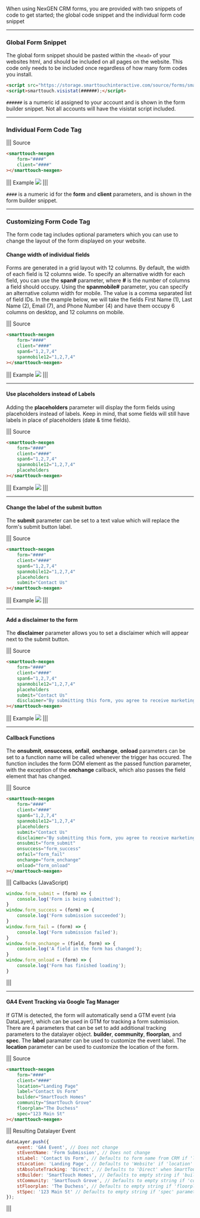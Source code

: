 When using NexGEN CRM forms, you are provided with two snippets of code to get started; the global code snippet and the individual form code snippet

---

### Global Form Snippet

The global form snippet should be pasted within the `<head>` of your websites html, and should be included on all pages on the website. This code only needs to be included once regardless of how many form codes you install.

```html
<script src="https://storage.smarttouchinteractive.com/source/forms/smarttouch.js"></script>
<script>smarttouch.visistat(######);</script>
```

`######` is a numeric id assigned to your account and is shown in the form builder snippet.  Not all accounts will have the visistat script included.

---

### Individual Form Code Tag

||| Source
```html
<smarttouch-nexgen
	form="####"
	client="####"
></smarttouch-nexgen>
```
||| Example
![](/assets/form-default.png)
|||

`####` is a numeric id for the __form__ and __client__ parameters, and is shown in the form builder snippet.

---

### Customizing Form Code Tag

The form code tag includes optional parameters which you can use to change the layout of the form displayed on your website.

#### Change width of individual fields

Forms are generated in a grid layout with 12 columns.  By default, the width of each field is 12 columns wide.  To specify an alternative width for each field, you can use the __span#__ parameter, where __#__ is the number of columns a field should occupy.  Using the __spanmobile#__ parameter, you can specify an alternative column width for mobile.  The value is a comma separated list of field IDs.  In the example below, we will take the fields First Name (1), Last Name (2), Email (7), and Phone Number (4) and have them occupy 6 columns on desktop, and 12 columns on mobile.  

||| Source
```html
<smarttouch-nexgen
	form="####"
	client="####"
	span6="1,2,7,4"
	spanmobile12="1,2,7,4"
></smarttouch-nexgen>
```
||| Example
![](/assets/form-fieldwidths.png)
|||

---

#### Use placeholders instead of Labels

Adding the __placeholders__ parameter will display the form fields using placeholders instead of labels.  Keep in mind, that some fields will still have labels in place of placeholders (date & time fields).

||| Source
```html
<smarttouch-nexgen
	form="####"
	client="####"
	span6="1,2,7,4"
	spanmobile12="1,2,7,4"
	placeholders
></smarttouch-nexgen>
```
||| Example
![](/assets/form-placeholders.png)
|||

---

#### Change the label of the submit button

The __submit__ parameter can be set to a text value which will replace the form's submit button label.

||| Source
```html
<smarttouch-nexgen
	form="####"
	client="####"
	span6="1,2,7,4"
	spanmobile12="1,2,7,4"
	placeholders
	submit="Contact Us"
></smarttouch-nexgen>
```
||| Example
![](/assets/form-submitbutton.png)
|||

---

#### Add a disclaimer to the form

The __disclaimer__ parameter allows you to set a disclaimer which will appear next to the submit button.

||| Source
```html
<smarttouch-nexgen
	form="####"
	client="####"
	span6="1,2,7,4"
	spanmobile12="1,2,7,4"
	placeholders
	submit="Contact Us"
	disclaimer="By submitting this form, you agree to receive marketing communications from SmartTouch Interactive. You may unsubscribe at any time."
></smarttouch-nexgen>
```
||| Example
![](/assets/form-disclaimer.png)
|||

---

#### Callback Functions

The __onsubmit__, __onsuccess__, __onfail__, __onchange__, __onload__  parameters can be set to a function name will be called whenever the trigger has occured.  The function includes the form DOM element as the passed function parameter, with the exception of the __onchange__ callback, which also passes the field element that has changed.

||| Source
```html
<smarttouch-nexgen
	form="####"
	client="####"
	span6="1,2,7,4"
	spanmobile12="1,2,7,4"
	placeholders
	submit="Contact Us"
	disclaimer="By submitting this form, you agree to receive marketing communications from SmartTouch Interactive. You may unsubscribe at any time."
	onsubmit="form_submit"
	onsuccess="form_success"
	onfail="form_fail"
	onchange="form_onchange"
	onload="form_onload"
></smarttouch-nexgen>
```
||| Callbacks (JavaScript)
```js
window.form_submit = (form) => {
	console.log('Form is being submitted');
}
window.form_success = (form) => {
	console.log('Form submission succeeded');
}
window.form_fail = (form) => {
	console.log('Form submission failed');
}
window.form_onchange = (field, form) => {
	console.log('A field in the form has changed');
}
window.form_onload = (form) => {
	console.log('Form has finished loading');
}
```
|||

---

#### GA4 Event Tracking via Google Tag Manager

If GTM is detected, the form will automatically send a GTM event (via DataLayer), which can be used in GTM for tracking a form submission.  There are 4 parameters that can be set to add additional tracking parameters to the datalayer object.  __builder__, __community__, __floorplan__, and __spec__.  The __label__ paramater can be used to customize the event label.  The __location__ parameter can be used to customize the location of the form.

||| Source
```html
<smarttouch-nexgen
	form="####"
	client="####"
	location="Landing Page"
	label="Contact Us Form"
	builder="SmartTouch Homes"
	community="SmartTouch Grove"
	floorplan="The Duchess"
	spec="123 Main St"
></smarttouch-nexgen>
```
||| Resulting Datalayer Event
```js
dataLayer.push({
	event: 'GA4 Event', // Does not change
	stEventName: 'Form Submission', // Does not change
	stLabel: 'Contact Us Form', // Defaults to form name from CRM if 'label' parameter not included
	stLocation: 'Landing Page', // Defaults to 'Website' if 'location' parameter not included
	stAbsoluteTracking: 'Direct', // Defaults to 'Direct' when SmartTouch absolute tracking is not triggered
	stBuilder: 'SmartTouch Homes', // Defaults to empty string if 'builder' parameter not included
	stCommunity: 'SmartTouch Grove', // Defaults to empty string if 'community' parameter not included
	stFloorplan: 'The Duchess', // Defaults to empty string if 'floorplan' parameter not included
	stSpec: '123 Main St' // Defaults to empty string if 'spec' parameter not included
});
```
|||